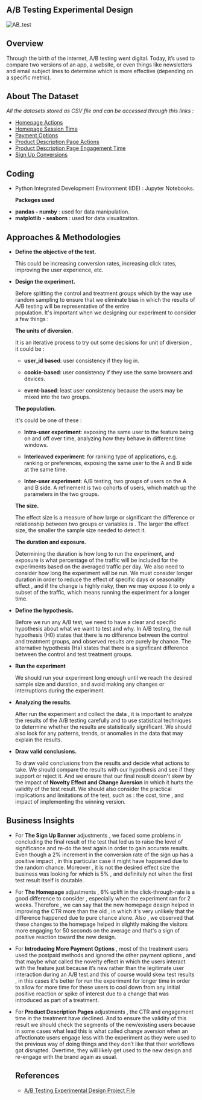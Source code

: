 ## A/B Testing Experimental Design

![AB_test](https://github.com/hayasalman/e-commerce-website-ab-test/assets/71796909/1db2a706-f3df-419f-b25d-d73cc7db2283)

## Overview

Through the birth of the internet, A/B testing went digital. Today, it’s used to compare two versions of an app, a website, or even things like newsletters and email subject lines 
to determine which is more effective (depending on a specific metric).

## About The Dataset

*All the datasets stored as CSV file and can be accessed through this links :*

- [Homepage Actions](https://github.com/hayasalman/e-commerce-website-ab-test/blob/main/Datasets/ecommerce_homepage_actions.csv)
- [Homepage Session Time](https://github.com/hayasalman/e-commerce-website-ab-test/blob/main/Datasets/homepage_sessions.csv)
- [Payment Options](https://github.com/hayasalman/e-commerce-website-ab-test/blob/main/Datasets/payment_opt.csv)
- [Product Description Page Actions](https://github.com/hayasalman/e-commerce-website-ab-test/blob/main/Datasets/pdp_actions.csv)
- [Product Description Page Engagement Time](https://github.com/hayasalman/e-commerce-website-ab-test/blob/main/Datasets/pdp_engagement_time.csv)
- [Sign Up Conversions](https://github.com/hayasalman/e-commerce-website-ab-test/blob/main/Datasets/signup_conversions.csv)

 ## Coding

-  Python Integrated Development Environment (IDE) : Jupyter Notebooks.

   **Packeges used**
   
* **pandas - numby** : used for data manipulation.
* **matplotlib - seaborn** : used for data visualization.

## Approaches & Methodologies

- **Define the objective of the test.**

  This could be increasing conversion rates, increasing click rates, improving the user experience, etc.
    
- **Design the experiment.**
 
  Before splitting the control and treatment groups which by the way use random sampling to ensure that we eliminate bias in which the results of A/B testing will be representative of the entire  
  population. It's important when we designing our experiment to consider a few things :

  **The units of diversion.**
      
  It is an iterative process to try out some decisions for unit of diversion , it could be :
         
   - **user_id based**: user consistency if they log in.
            
   - **cookie-based**: user consistency if they use the same browsers and devices.
            
   - **event-based**: least user consistency because the users may be mixed into the two groups.
         
  **The population.**

  It's could be one of these :

   - **Intra-user experiment**: exposing the same user to the feature being on and off over time, analyzing how they behave in different time windows.

   - **Interleaved experiment**: for ranking type of applications, e.g. ranking or preferences, exposing the same user to the A and B side at the same time.

   - **Inter-user experiment**: A/B testing, two groups of users on the A and B side. A refinement is two cohorts of users, which match up the parameters in the two groups.
 
  **The size.**
 
  The effect size is a measure of how large or significant the difference or relationship between two groups or variables is .
  The larger the effect size, the smaller the sample size needed to detect it. 
    
  **The duration and exposure.**
    
  Determining the duration is how long to run the experiment, and exposure is what percentage of the traffic will be included for the experiments based on the averaged traffic per day.
  We also need to consider how long the experiment will be run. We must consider longer duration in order to reduce the effect of specific days or seasonality effect , and if the change
  is highly risky, then we may expose it to only a subset of the traffic, which means running the experiment for a longer time.

- **Define the hypothesis.**
 
  Before we run any A/B test, we need to have a clear and specific hypothesis about what we want to test and why. In A/B testing, the null hypothesis (H0) states that there is no difference 
  between the control and treatment groups, and observed results are purely by chance. The alternative hypothesis (Ha) states that there is a significant difference between the control and test 
  treatment groups.

- **Run the experiment**

  We should run your experiment long enough until we reach the desired sample size and duration, and avoid making any changes or interruptions during the experiment.
    
- **Analyzing the results**.

  After run the experiment and collect the data , it is important to analyze the results of the A/B testing carefully and to use statistical techniques to determine whether the results are 
  statistically significant. We should also look for any patterns, trends, or anomalies in the data that may explain the results.

- **Draw valid conclusions.**

  To draw valid conclusions from the  results and decide what actions to take. We should compare the results with our hypothesis and see if they support or reject it. And we ensure that our 
  final result doesn't skew by the impact of **Novelty Effect and Change Aversion** in which it hurts the validity of the test result. We should also consider the practical implications and 
  limitations of the test, such as :  the cost, time , and impact of implementing the winning version.

## Business Insights

- For **The Sign Up Banner** adjustments , we faced some problems in concluding the final result of the test that led us to raise the level of significance 
  and re-do the test again in order to gain accurate results. Even though a 2% increment in the conversion rate of the sign up has a positive impact , in this particular case it might have 
  happened due to the random chance. Moreover , it is not the desired effect size the business was looking for which is 5% , and definitely not when the first test result itself is doutable.

- For **The Homepage** adjustments , 6% uplift in the click-through-rate is a good difference to consider , especially when the experiment ran for 2 weeks. Therefore , we can say that the new 
  homepage design helped in improving the CTR more than the old , in which it's very unlikely that the difference happened due to pure chance alone. Also ,  we observed that these changes to the 
  homepage helped in slightly making the visitors more engaging for 50 seconds on the average and that's a sign of positive reaction toward the new design.


- For **Introducing More Payment Options** , most of the treatment users used the postpaid methods and ignored the other payment options , and that maybe what called the novelty effect in which 
  the users interact with the feature just because it’s new rather than the legitimate user interaction during an A/B test.and this of course would skew test results , in this cases it's better 
  for run the experiment for longer time in order to allow for more time for these users to cool down from any initial positive reaction or spike of interest due to a change that was introduced 
  as part of a treatment.

- For **Product Description Pages** adjustments , the CTR and engagement time in the treatment have declined. And to ensure the validity of this result we should check the segments of the 
  new/existing users because in some cases what lead this is what called change aversion when an affectionate users engage less with the experiment as they were used to the previous way of doing 
  things and they don’t like that their workflows got disrupted. 
  Overtime, they will likely get used to the new design and re-engage with the brand again as usual.

  ##  References

  - [A/B Testing Experimental Design Project File](https://github.com/hayasalman/e-commerce-website-ab-test/blob/main/_AB%20Testing%20Experimental%20Design.ipynb)

